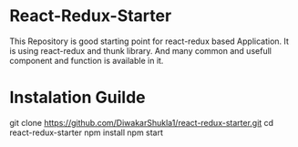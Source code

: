 # React-Redux-Starter
This Repository is good starting point for react-redux based Application. It is using react-redux and thunk library. And many common and usefull component and function is available in it.

# Instalation Guilde
git clone https://github.com/DiwakarShukla1/react-redux-starter.git
cd react-redux-starter
npm install
npm start
